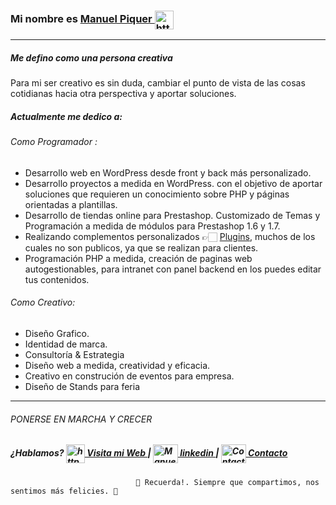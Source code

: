 ### Mi nombre es <a href="https://" target="blank">  Manuel Piquer  <img align="center" src="https://manuelpiquer.es/wp-content/uploads/2021/11/ManuelPiquer_Animated.png" alt="https://manuelpiquer.es" height="30" width="30" /></a>
___
##### Me defino como una persona creativa

Para mi ser creativo es sin duda, cambiar el punto de vista de las cosas cotidianas hacia otra perspectiva y aportar soluciones.

#####  Actualmente me dedico a:

######  Como Programador :
- Desarrollo web en WordPress desde front y back más personalizado.
- Desarrollo proyectos a medida en WordPress. con el objetivo de aportar soluciones que requieren un conocimiento sobre PHP y páginas orientadas a plantillas. 
- Desarrollo de tiendas online para Prestashop. Customizado de Temas y Programación a medida de módulos para Prestashop 1.6 y 1.7.
- Realizando complementos personalizados 👉🏻 [Plugins](https://github.com/ManuelPq?tab=repositories), muchos de los cuales no son publicos, ya que se realizan para clientes.
- Programación PHP a medida, creación de paginas web autogestionables, para intranet con panel backend en los puedes editar tus contenidos.

###### Como Creativo:
- Diseño Grafico.
- Identidad de marca.
- Consultoría & Estrategia
- Diseño web a medida, creatividad y eficacia.
- Creativo en construción de eventos para empresa.
- Diseño de Stands para feria 
___

###### PONERSE EN MARCHA Y CRECER
#####  ¿Hablamos?   <a href="https://" target="blank"><img align="center" src="https://manuelpiquer.es/wp-content/uploads/2021/11/ManuelPiquer_Animated.png" alt="https://manuelpiquer.es" height="30" width="30" /> Visita mi Web </a> | <a href="https://linkedin.com/in/ManuelPiquer" target="blank"><img align="center" src="https://cdn.jsdelivr.net/npm/simple-icons@3.0.1/icons/linkedin.svg" alt="Manuel Piquer" height="30" width="40" /> linkedin </a> | <a href="https://manuelpiquer.es/contacto" target="blank"><img align="center" src="https://cdn.jsdelivr.net/npm/simple-icons@3.0.1/icons/gmail.svg" alt="Contacto Manuel Piquer" height="30" width="40" /> Contacto </a>




                                💖 Recuerda!. Siempre que compartimos, nos sentimos más felicies. 💖


